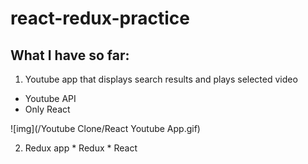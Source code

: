 # react-redux-practice
## What I have so far:
 1. Youtube app that displays search results and plays selected video
  * Youtube API
  * Only React

![img](/Youtube Clone/React Youtube App.gif)

  2. Redux app
    * Redux
    * React
